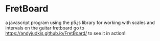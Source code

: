 # FretBoard
a javascript program using the p5.js library for working with scales and intervals on the guitar fretboard
go to https://andyjudkis.github.io/FretBoard/ to see it in action!
